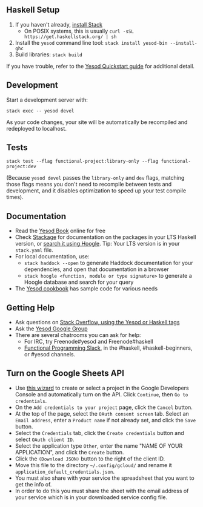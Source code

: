 ## Haskell Setup

1. If you haven't already, [install Stack](https://haskell-lang.org/get-started)
	* On POSIX systems, this is usually `curl -sSL https://get.haskellstack.org/ | sh`
2. Install the `yesod` command line tool: `stack install yesod-bin --install-ghc`
3. Build libraries: `stack build`

If you have trouble, refer to the [Yesod Quickstart guide](https://www.yesodweb.com/page/quickstart) for additional detail.

## Development

Start a development server with:

```
stack exec -- yesod devel
```

As your code changes, your site will be automatically be recompiled and redeployed to localhost.

## Tests

```
stack test --flag functional-project:library-only --flag functional-project:dev
```

(Because `yesod devel` passes the `library-only` and `dev` flags, matching those flags means you don't need to recompile between tests and development, and it disables optimization to speed up your test compile times).

## Documentation

* Read the [Yesod Book](https://www.yesodweb.com/book) online for free
* Check [Stackage](http://stackage.org/) for documentation on the packages in your LTS Haskell version, or [search it using Hoogle](https://www.stackage.org/lts/hoogle?q=). Tip: Your LTS version is in your `stack.yaml` file.
* For local documentation, use:
	* `stack haddock --open` to generate Haddock documentation for your dependencies, and open that documentation in a browser
	* `stack hoogle <function, module or type signature>` to generate a Hoogle database and search for your query
* The [Yesod cookbook](https://github.com/yesodweb/yesod-cookbook) has sample code for various needs

## Getting Help

* Ask questions on [Stack Overflow, using the Yesod or Haskell tags](https://stackoverflow.com/questions/tagged/yesod+haskell)
* Ask the [Yesod Google Group](https://groups.google.com/forum/#!forum/yesodweb)
* There are several chatrooms you can ask for help:
	* For IRC, try Freenode#yesod and Freenode#haskell
	* [Functional Programming Slack](https://fpchat-invite.herokuapp.com/), in the #haskell, #haskell-beginners, or #yesod channels.

## Turn on the Google Sheets API

* Use [this wizard](https://console.developers.google.com/start/api?id=sheets.googleapis.com&hl=pt-br) to create or select a project in the Google Developers Console and automatically turn on the API. Click `Continue`, then `Go to credentials`.
* On the `Add credentials to your project` page, click the `Cancel` button.
* At the top of the page, select the `OAuth consent screen` tab. Select an `Email address`, enter a `Product name` if not already set, and click the `Save` button.
* Select the `Credentials` tab, click the `Create credentials` button and select `OAuth client ID`.
* Select the application type `Other`, enter the name "NAME OF YOUR APPLICATION", and click the `Create` button.
* Click the `(Download JSON)` button to the right of the client ID.
* Move this file to the directory `~/.config/gcloud/` and rename it `application_default_credentials.json`.
* You must also share with your service the spreadsheet that you want to get the info of.
* In order to do this you must share the sheet with the email address of your service which is in your downloaded service config file.